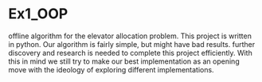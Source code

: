# Ex1_OOP
offline algorithm for the elevator allocation problem.
This project is written in python. Our algorithm is fairly simple, but might have bad results.
further discovery and research is needed to complete this project efficiently.
With this in mind we still try to make our best implementation as an opening move with the ideology
of exploring different implementations.
